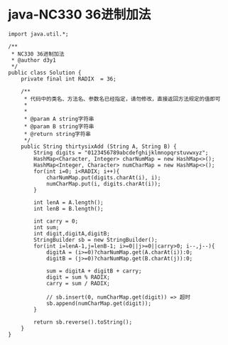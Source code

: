 # java-NC330 36进制加法


    import java.util.*;
    
    /**
     * NC330 36进制加法
     * @author d3y1
     */
    public class Solution {
        private final int RADIX  = 36;
    
        /**
         * 代码中的类名、方法名、参数名已经指定，请勿修改，直接返回方法规定的值即可
         *
         *
         * @param A string字符串
         * @param B string字符串
         * @return string字符串
         */
        public String thirtysixAdd (String A, String B) {
            String digits = "0123456789abcdefghijklmnopqrstuvwxyz";
            HashMap<Character, Integer> charNumMap = new HashMap<>();
            HashMap<Integer, Character> numCharMap = new HashMap<>();
            for(int i=0; i<RADIX; i++){
                charNumMap.put(digits.charAt(i), i);
                numCharMap.put(i, digits.charAt(i));
            }
    
            int lenA = A.length();
            int lenB = B.length();
    
            int carry = 0;
            int sum;
            int digit,digitA,digitB;
            StringBuilder sb = new StringBuilder();
            for(int i=lenA-1,j=lenB-1; i>=0||j>=0||carry>0; i--,j--){
                digitA = (i>=0)?charNumMap.get(A.charAt(i)):0;
                digitB = (j>=0)?charNumMap.get(B.charAt(j)):0;
                
                sum = digitA + digitB + carry;
                digit = sum % RADIX;
                carry = sum / RADIX;
    
                // sb.insert(0, numCharMap.get(digit)) => 超时
                sb.append(numCharMap.get(digit));
            }
    
            return sb.reverse().toString();
        }
    }

  

